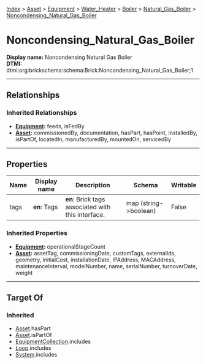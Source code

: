 [Index](../../../../../index.md) > [Asset](../../../../Asset.md) > [Equipment](../../../Equipment.md) > [Water_Heater](../../Water_Heater.md) > [Boiler](../Boiler.md) > [Natural_Gas_Boiler](Natural_Gas_Boiler.md) > [Noncondensing_Natural_Gas_Boiler](#)
# Noncondensing_Natural_Gas_Boiler

**Display name:** Noncondensing Natural Gas Boiler<br />
**DTMI:** dtmi:org:brickschema:schema:Brick:Noncondensing_Natural_Gas_Boiler;1

---

## Relationships

### Inherited Relationships
* **[Equipment](../../../Equipment.md):** feeds, isFedBy
* **[Asset](../../../../Asset.md):** commissionedBy, documentation, hasPart, hasPoint, installedBy, isPartOf, locatedIn, manufacturedBy, mountedOn, servicedBy

---

## Properties

|Name|Display name|Description|Schema|Writable|
|-|-|-|-|-|
|tags|**en**: Tags|**en**: Brick tags associated with this interface.|map (string->boolean)|False|
### Inherited Properties
* **[Equipment](../../../Equipment.md):** operationalStageCount
* **[Asset](../../../../Asset.md):** assetTag, commissioningDate, customTags, externalIds, geometry, initialCost, installationDate, IPAddress, MACAddress, maintenanceInterval, modelNumber, name, serialNumber, turnoverDate, weight

---

## Target Of
### Inherited
* [Asset](../../../../Asset.md).hasPart
* [Asset](../../../../Asset.md).isPartOf
* [EquipmentCollection](../../../../../Collection/EquipmentCollection.md).includes
* [Loop](../../../../../Collection/Loop/Loop.md).includes
* [System](../../../../../Collection/System/System.md).includes
